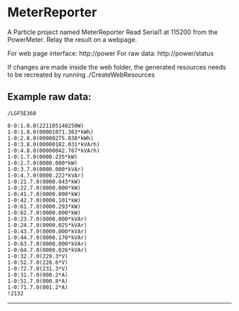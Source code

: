 # MeterReporter

A Particle project named MeterReporter
Read Serial1 at 115200 from the PowerMeter. Relay the result on a webpage.

For web page interface: http://power
For raw data: http://power/status

If changes are made inside the web folder, the generated resources needs to be
recreated by running ./CreateWebResources

Example raw data:
---------------------------------------
```
/LGF5E360

0-0:1.0.0(221105140250W)
1-0:1.8.0(00001071.363*kWh)
1-0:2.8.0(00000275.038*kWh)
1-0:3.8.0(00000182.031*kVArh)
1-0:4.8.0(00000042.767*kVArh)
1-0:1.7.0(0000.235*kW)
1-0:2.7.0(0000.000*kW)
1-0:3.7.0(0000.000*kVAr)
1-0:4.7.0(0000.222*kVAr)
1-0:21.7.0(0000.043*kW)
1-0:22.7.0(0000.000*kW)
1-0:41.7.0(0000.000*kW)
1-0:42.7.0(0000.101*kW)
1-0:61.7.0(0000.293*kW)
1-0:62.7.0(0000.000*kW)
1-0:23.7.0(0000.000*kVAr)
1-0:24.7.0(0000.025*kVAr)
1-0:43.7.0(0000.000*kVAr)
1-0:44.7.0(0000.170*kVAr)
1-0:63.7.0(0000.000*kVAr)
1-0:64.7.0(0000.026*kVAr)
1-0:32.7.0(229.3*V)
1-0:52.7.0(228.6*V)
1-0:72.7.0(231.3*V)
1-0:31.7.0(000.2*A)
1-0:51.7.0(000.8*A)
1-0:71.7.0(001.2*A)
!2132
```
---------------------------------------
